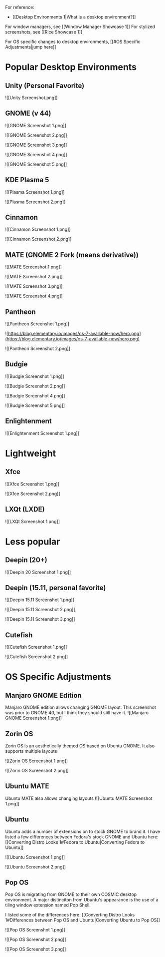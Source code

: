 For reference:
- [[Desktop Environments 1|What is a desktop environment?]]

For window managers, see [[Window Manager Showcase 1]]
For stylized screenshots, see [[Rice Showcase 1]]

For OS specific changes to desktop environments, [[#OS Specific Adjustments|jump here]]

# Popular Desktop Environments
## Unity (Personal Favorite)
![[Unity Screenshot.png]]

## GNOME (v 44)
![[GNOME Screenshot 1.png]]

![[GNOME Screenshot 2.png]]

![[GNOME Screenshot 3.png]]

![[GNOME Screenshot 4.png]]

![[GNOME Screenshot 5.png]]

## KDE Plasma 5
![[Plasma Screenshot 1.png]]

![[Plasma Screenshot 2.png]]

## Cinnamon
![[Cinnamon Screenshot 1.png]]

![[Cinnamon Screenshot 2.png]]

## MATE (GNOME 2 Fork (means derivative))
![[MATE Screenshot 1.png]]

![[MATE Screenshot 2.png]]

![[MATE Screenshot 3.png]]

![[MATE Screenshot 4.png]]

## Pantheon
![[Pantheon Screenshot 1.png]]

![https://blog.elementary.io/images/os-7-available-now/hero.png](https://blog.elementary.io/images/os-7-available-now/hero.png)

![[Pantheon Screenshot 2.png]]

## Budgie
![[Budgie Screenshot 1.png]]

![[Budgie Screenshot 2.png]]

![[Budgie Screenshot 4.png]]

![[Budgie Screenshot 5.png]]

## Enlightenment
![[Enlightenment Screenshot 1.png]]

# Lightweight

## Xfce
![[Xfce Screenshot 1.png]]

![[Xfce Screenshot 2.png]]

## LXQt (LXDE)
![[LXQt Screenshot 1.png]]

# Less popular

## Deepin (20+)
![[Deepin 20 Screenshot 1.png]]

## Deepin (15.11, personal favorite)
![[Deepin 15.11 Screenshot 1.png]]

![[Deepin 15.11 Screenshot 2.png]]

![[Deepin 15.11 Screenshot 3.png]]

## Cutefish
![[Cutefish Screenshot 1.png]]

![[Cutefish Screenshot 2.png]]

# OS Specific Adjustments

## Manjaro GNOME Edition
Manjaro GNOME edition allows changing GNOME layout. This screenshot was prior to GNOME 40, but I think they should still have it.
![[Manjaro GNOME Screenshot 1.png]]

## Zorin OS
Zorin OS is an aesthetically themed OS based on Ubuntu GNOME. It also supports multiple layouts

![[Zorin OS Screenshot 1.png]]

![[Zorin OS Screenshot 2.png]]

## Ubuntu MATE
Ubuntu MATE also allows changing layouts
![[Ubuntu MATE Screenshot 1.png]]

## Ubuntu
Ubuntu adds a number of extensions on to stock GNOME to brand it.
I have listed a few differences between Fedora's stock GNOME and Ubuntu here: [[Converting Distro Looks 1#Fedora to Ubuntu|Converting Fedora to Ubuntu]]

![[Ubuntu Screenshot 1.png]]

![[Ubuntu Screenshot 2.png]]

## Pop OS
Pop OS is migrating from GNOME to their own COSMIC desktop environment. A major distinciton from Ubuntu's appearance is the use of a tiling window extension named Pop Shell.

I listed some of the differences here: [[Converting Distro Looks 1#Differences between Pop OS and Ubuntu|Converting Ubuntu to Pop OS]]

![[Pop OS Screenshot 1.png]]

![[Pop OS Screenshot 2.png]]

![[Pop OS Screenshot 3.png]]

